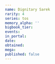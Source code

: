 ```yaml
---
name: Dignitary Sarek
rarity: 4
series: tos
memory_alpha: ''
bigbook_tier:
events:
in_portal:
date:
obtained:
mega:
published: false
---
```

